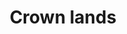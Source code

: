 ---
title: Crown lands
longTitle: 'Crown lands'
tags:
- gccommon
french:
- "[[Terres de la Couronne]]"
usedFor:
- "[[Federal lands]]"
- "[[Government lands]]"
- "[[Public lands]]"
---
